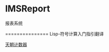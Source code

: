 ﻿# IMSReport
报表系统


===============
 Lisp-符号计算入门指引翻译

<a href="http://cncounter.duapp.com/">天朝计数器</a>